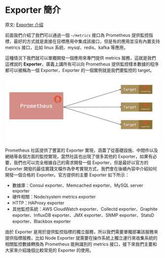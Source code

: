 # Exporter 簡介

原文: [Exporter 介绍](https://p8s.io/docs/node-exporter/overview/)

前面我們介紹了我們可以通過一個 `~/metrics` 接口為 Prometheus 提供監控指標，最好的方式就是直接在目標應用中集成該接口，但是有的應用並沒有內置支持 metrics 接口，比如 linux 系統、mysql、redis、kafka 等應用，

這種情況下我們就可以單獨開發一個應用來專門提供 metrics 服務，這就是我們這裡說的 **Exporter**，廣義上講所有可以向 Prometheus 提供監控樣本數據的程序都可以被稱為一個 Exporter，Exporter 的一個實例就是我們要監控的 target。

![](./assets/prometheus-exporter.png)

Prometheus 社區提供了豐富的 Exporter 實現，涵蓋了從基礎設施、中間件以及網絡等各個方面的監控實現，當然社區也出現了很多其他的 Exporter，如果有必要，我們也可以完全根據自己的需求開發一個 Exporter，但是最好以官方的 Exporter 開發的最佳實踐文檔作為參考實現方式，我們會在後續內容中介紹如何開發一個合格的 Exporter。官方提供的主要 Exporter 如下所示：

- 數據庫：Consul exporter、Memcached exporter、MySQL server exporter
- 硬件相關：Node/system metrics exporter
- HTTP：HAProxy exporter
- 其他監控系統：AWS CloudWatch exporter、Collectd exporter、Graphite exporter、InfluxDB exporter、JMX exporter、SNMP exporter、StatsD exporter、Blackbox exporter

由於 Exporter 是用於提供監控指標的獨立服務，所以我們需要單獨部署該服務來提供指標服務，比如 Node Exporter 就需要在操作系統上獨立運行來收集系統的相關監控數據轉換為 Prometheus 能夠識別的 metrics 接口，接下來我們主要和大家來介紹幾個比較常見的 Exporter 的使用。